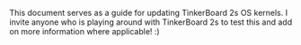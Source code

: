 
This document serves as a guide for updating TinkerBoard 2s OS kernels. I invite anyone who is playing around with TinkerBoard 2s to test this and
add on more information where applicable! :) 

